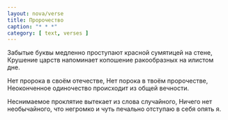 ```yaml
---
layout: nova/verse
title: Пророчество
caption: "* * *"
category: [ text, verses ]
---
```

Забытые буквы
    медленно проступают
        красной сумятицей на стене,
Крушение царств напоминает
    копошение ракообразных
        на илистом дне.

Нет пророка
    в своём отечестве,
Нет порока
    в твоём пророчестве,
Неоконченное одиночество
    происходит из общей вечности.

Неснимаемое проклятие
    вытекает из слова случайного,
Ничего нет необычайного,
    что негромко и чуть печально
        отступаю в себя опять я.
